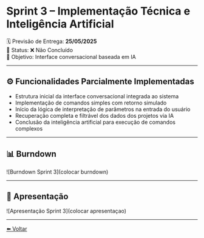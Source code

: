 # Sprint 3 – Implementação Técnica e Inteligência Artificial

🗓 Previsão de Entrega: **25/05/2025**  
📌 Status: ❌ Não Concluído  
🎯 Objetivo: Interface conversacional baseada em IA

---

## ⚙️ Funcionalidades Parcialmente Implementadas

- Estrutura inicial da interface conversacional integrada ao sistema
- Implementação de comandos simples com retorno simulado
- Início da lógica de interpretação de parâmetros na entrada do usuário
- Recuperação completa e filtrável dos dados dos projetos via IA
- Conclusão da inteligência artificial para execução de comandos complexos

---

## 📊 Burndown

![Burndown Sprint 3](colocar burndown)

---

## 🎥 Apresentação

![Apresentação Sprint 3](colocar apresentaçao)

---

[⬅️ Voltar](https://github.com/CODEPLAY-Fatec/API-ADS-4-Sem-Fatec)
